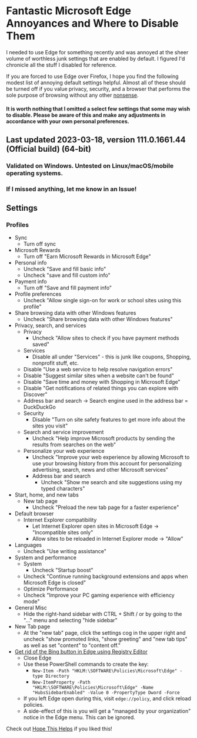 # Fantastic Microsoft Edge Annoyances and Where to Disable Them
I needed to use Edge for something recently and was annoyed at the sheer volume of worthless junk settings that are enabled by default. I figured I'd chronicle all the stuff I disabled for reference.

If you are forced to use Edge over Firefox, I hope you find the following modest list of annoying default settings helpful. Almost all of these should be turned off if you value privacy, security, and a browser that performs the sole purpose of browsing without any other [nonsense](https://thomask.sdf.org/blog/2023/03/18/the-dark-defaults-of-microsoft-edge.html).

#### It is worth nothing that I omitted a select few settings that some may wish to disable. Please be aware of this and make any adjustments in accordance with your own personal preferences.

## Last updated 2023-03-18, version 111.0.1661.44 (Official build) (64-bit)

### Validated on Windows. Untested on Linux/macOS/mobile operating systems.

### If I missed anything, let me know in an Issue!

## Settings

### Profiles
* Sync
    * Turn off sync
* Microsoft Rewards
    * Turn off "Earn Microsoft Rewards in Microsoft Edge"
* Personal info
    * Uncheck "Save and fill basic info"
	* Uncheck "save and fill custom info"
* Payment info
    * Turn off "Save and fill payment info"
* 	Profile preferences
    * Uncheck "Allow single sign-on for work or school sites using this profile"
* Share browsing data with other Windows features
    * Uncheck "Share browsing data with other Windows features"
* Privacy, search, and services
    * Privacy
        * Uncheck "Allow sites to check if you have payment methods saved"
    * Services
        * Disable all under "Services" - this is junk like coupons, Shopping, nonprofit stuff, etc.
	* Disable "Use a web service to help resolve navigation errors"
	* Disable "Suggest similar sites when a website can't be found"
	* Disable "Save time and money with Shopping in Microsoft Edge"
	* Disable "Get notifications of related things you can explore with Discover"
	* Address bar and search -> Search engine used in the address bar = DuckDuckGo
    * Security
    	* Disable "Turn on site safety features to get more info about the sites you visit"
    * Search and service improvement
        * Uncheck "Help improve Microsoft products by sending the results from searches on the web"
	* Personalize your web experience 
        * Uncheck "Improve your web experience by allowing Microsoft to use your browsing history from this account for personalizing advertising, search, news and other Microsoft services"
        * Address bar and search
            * Uncheck "Show me search and site suggestions using my typed characters"
* Start, home, and new tabs
    * New tab page
        * Uncheck "Preload the new tab page for a faster experience"
* Default browser
	* Internet Explorer compatibility
		* Let Internet Explorer open sites in Microsoft Edge -> "Incompatible sites only"
        * Allow sites to be reloaded in Internet Explorer mode -> "Allow"
* Languages
	* Uncheck "Use writing assistance"
* System and performance
	* System
        * Uncheck "Startup boost"
	* Uncheck "Continue running background extensions and apps when Microsoft Edge is closed"
	* Optimize Performance
	* Uncheck "Improve your PC gaming experience with efficiency mode"
* General Misc
	* Hide the right-hand sidebar with CTRL + Shift / or by going to the "..." menu and selecting "hide sidebar"
* New Tab page
    * At the "new tab" page, click the settings cog in the upper right and uncheck "show promoted links, "show greeting" and "new tab tips" as well as set "content" to "content off."
* [Get rid of the Bing button in Edge using Registry Editor](https://techdows.com/2023/03/disable-or-remove-bing-button-microsoft-edge.html)
    * Close Edge
    * Use these PowerShell commands to create the key: 
        * ``New-Item -Path "HKLM:\SOFTWARE\Policies\Microsoft\Edge" -type Directory``
        * ``New-ItemProperty -Path "HKLM:\SOFTWARE\Policies\Microsoft\Edge" -Name "HubsSidebarEnabled" -Value 0 -PropertyType Dword -Force``
    * If you left Edge open during this, visit ``edge://policy``, and click reload policies.
    * A side-effect of this is you will get a "managed by your organization" notice in the Edge menu. This can be ignored.

Check out [Hope This Helps](https://hthpc.com/) if you liked this!
